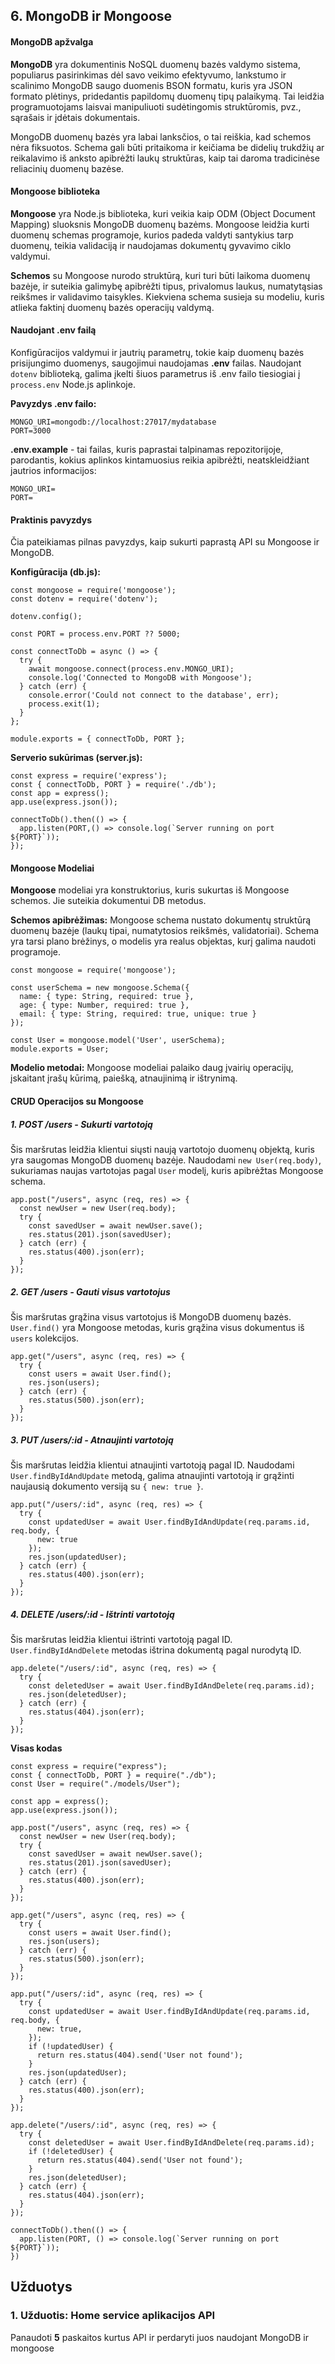 ## 6. MongoDB ir Mongoose

#### MongoDB apžvalga

**MongoDB** yra dokumentinis NoSQL duomenų bazės valdymo sistema, populiarus pasirinkimas dėl savo veikimo efektyvumo, lankstumo ir scalinimo MongoDB saugo duomenis BSON formatu, kuris yra JSON formato plėtinys, pridedantis papildomų duomenų tipų palaikymą. Tai leidžia programuotojams laisvai manipuliuoti sudėtingomis struktūromis, pvz., sąrašais ir įdėtais dokumentais.

MongoDB duomenų bazės yra labai lanksčios, o tai reiškia, kad schemos nėra fiksuotos. Schema gali būti pritaikoma ir keičiama be didelių trukdžių ar reikalavimo iš anksto apibrėžti laukų struktūras, kaip tai daroma tradicinėse reliacinių duomenų bazėse.

#### Mongoose biblioteka

**Mongoose** yra Node.js biblioteka, kuri veikia kaip ODM (Object Document Mapping) sluoksnis MongoDB duomenų bazėms. Mongoose leidžia kurti duomenų schemas programoje, kurios padeda valdyti santykius tarp duomenų, teikia validaciją ir naudojamas dokumentų gyvavimo ciklo valdymui.

**Schemos** su Mongoose nurodo struktūrą, kuri turi būti laikoma duomenų bazėje, ir suteikia galimybę apibrėžti tipus, privalomus laukus, numatytąsias reikšmes ir validavimo taisykles. Kiekviena schema susieja su modeliu, kuris atlieka faktinį duomenų bazės operacijų valdymą.

#### Naudojant .env failą

Konfigūracijos valdymui ir jautrių parametrų, tokie kaip duomenų bazės prisijungimo duomenys, saugojimui naudojamas **.env** failas. Naudojant `dotenv` biblioteką, galima įkelti šiuos parametrus iš .env failo tiesiogiai į `process.env` Node.js aplinkoje.

**Pavyzdys .env failo:**

	MONGO_URI=mongodb://localhost:27017/mydatabase
	PORT=3000

**.env.example** - tai failas, kuris paprastai talpinamas repozitorijoje, parodantis, kokius aplinkos kintamuosius reikia apibrėžti, neatskleidžiant jautrios informacijos:

	MONGO_URI=
	PORT=

#### Praktinis pavyzdys

Čia pateikiamas pilnas pavyzdys, kaip sukurti paprastą API su Mongoose ir MongoDB.

**Konfigūracija (db.js):**

	const mongoose = require('mongoose');
	const dotenv = require('dotenv');

	dotenv.config();
	
	const PORT = process.env.PORT ?? 5000;
	
	const connectToDb = async () => {
	  try {
	    await mongoose.connect(process.env.MONGO_URI);
	    console.log('Connected to MongoDB with Mongoose');
	  } catch (err) {
	    console.error('Could not connect to the database', err);
	    process.exit(1);
	  }
	};

	module.exports = { connectToDb, PORT };

**Serverio sukūrimas (server.js):**

	const express = require('express');
	const { connectToDb, PORT } = require('./db');
	const app = express();
	app.use(express.json());

	connectToDb().then(() => {
	  app.listen(PORT,() => console.log(`Server running on port ${PORT}`));
	});

#### Mongoose Modeliai

**Mongoose** modeliai yra konstruktorius, kuris sukurtas iš Mongoose schemos. Jie suteikia dokumentui DB metodus.

**Schemos apibrėžimas:** Mongoose schema nustato dokumentų struktūrą duomenų bazėje (laukų tipai, numatytosios reikšmės, validatoriai). Schema yra tarsi plano brėžinys, o modelis yra realus objektas, kurį galima naudoti programoje.

	const mongoose = require('mongoose');

	const userSchema = new mongoose.Schema({
	  name: { type: String, required: true },
	  age: { type: Number, required: true },
	  email: { type: String, required: true, unique: true }
	});

	const User = mongoose.model('User', userSchema);
	module.exports = User;
**Modelio metodai:** Mongoose modeliai palaiko daug įvairių operacijų, įskaitant įrašų kūrimą, paiešką, atnaujinimą ir ištrynimą.

#### CRUD Operacijos su Mongoose


##### 1. POST /users - Sukurti vartotoją

Šis maršrutas leidžia klientui siųsti naują vartotojo duomenų objektą, kuris yra saugomas MongoDB duomenų bazėje. Naudodami `new User(req.body)`, sukuriamas naujas vartotojas pagal `User` modelį, kuris apibrėžtas Mongoose schema.

	app.post("/users", async (req, res) => {
	  const newUser = new User(req.body);
	  try {
	    const savedUser = await newUser.save();
	    res.status(201).json(savedUser);
	  } catch (err) {
	    res.status(400).json(err);
	  }
	});

##### 2. GET /users - Gauti visus vartotojus

Šis maršrutas grąžina visus vartotojus iš MongoDB duomenų bazės. `User.find()` yra Mongoose metodas, kuris grąžina visus dokumentus iš `users` kolekcijos.

	app.get("/users", async (req, res) => {
	  try {
	    const users = await User.find();
	    res.json(users);
	  } catch (err) {
	    res.status(500).json(err);
	  }
	});

##### 3. PUT /users/:id - Atnaujinti vartotoją

Šis maršrutas leidžia klientui atnaujinti vartotoją pagal ID. Naudodami `User.findByIdAndUpdate` metodą, galima atnaujinti vartotoją ir grąžinti naujausią dokumento versiją su `{ new: true }`.

	app.put("/users/:id", async (req, res) => {
	  try {
	    const updatedUser = await User.findByIdAndUpdate(req.params.id, req.body, {
	      new: true
	    });
	    res.json(updatedUser);
	  } catch (err) {
	    res.status(400).json(err);
	  }
	});

##### 4. DELETE /users/:id - Ištrinti vartotoją

Šis maršrutas leidžia klientui ištrinti vartotoją pagal ID. `User.findByIdAndDelete` metodas ištrina dokumentą pagal nurodytą ID.

	app.delete("/users/:id", async (req, res) => {
	  try {
	    const deletedUser = await User.findByIdAndDelete(req.params.id);
	    res.json(deletedUser);
	  } catch (err) {
	    res.status(404).json(err);
	  }
	});

**Visas kodas**

	const express = require("express");
	const { connectToDb, PORT } = require("./db");
	const User = require("./models/User");

	const app = express();
	app.use(express.json());

	app.post("/users", async (req, res) => {
	  const newUser = new User(req.body);
	  try {
	    const savedUser = await newUser.save();
	    res.status(201).json(savedUser);
	  } catch (err) {
	    res.status(400).json(err);
	  }
	});

	app.get("/users", async (req, res) => {
	  try {
	    const users = await User.find();
	    res.json(users);
	  } catch (err) {
	    res.status(500).json(err);
	  }
	});

	app.put("/users/:id", async (req, res) => {
	  try {
	    const updatedUser = await User.findByIdAndUpdate(req.params.id, req.body, {
	      new: true,
	    });
	    if (!updatedUser) {
	      return res.status(404).send('User not found');
	    }
	    res.json(updatedUser);
	  } catch (err) {
	    res.status(400).json(err);
	  }
	});

	app.delete("/users/:id", async (req, res) => {
	  try {
	    const deletedUser = await User.findByIdAndDelete(req.params.id);
	    if (!deletedUser) {
	      return res.status(404).send('User not found');
	    }
	    res.json(deletedUser);
	  } catch (err) {
	    res.status(404).json(err);
	  }
	});

	connectToDb().then(() => {
	  app.listen(PORT, () => console.log(`Server running on port ${PORT}`));
	})

## Užduotys

### 1. Užduotis: Home service aplikacijos API

Panaudoti **5** paskaitos kurtus API ir perdaryti juos naudojant MongoDB ir mongoose
